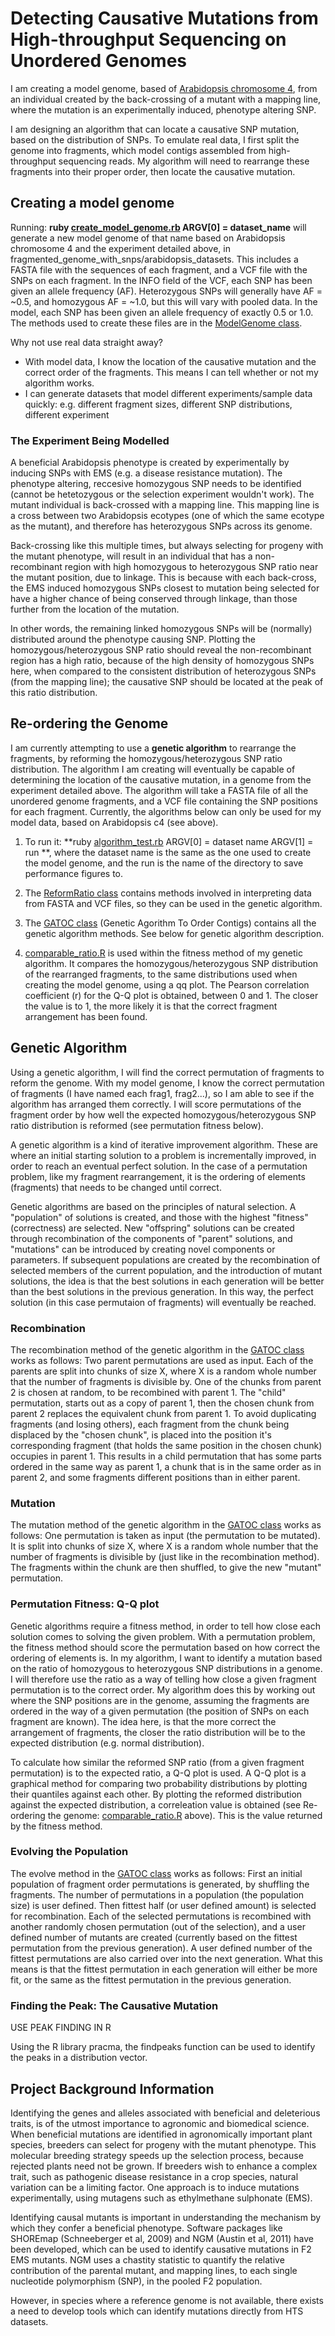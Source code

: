 Detecting Causative Mutations from High-throughput Sequencing on Unordered Genomes
===========================

I am creating a model genome, based of [Arabidopsis chromosome 4](https://github.com/edwardchalstrey1/fragmented_genome_with_snps/blob/ratio/TAIR10_chr4.fasta), from an individual created by the back-crossing of a mutant with a mapping line, where the mutation is an experimentally induced, phenotype altering SNP. 

I am designing an algorithm that can locate a causative SNP mutation, based on the distribution of SNPs. To emulate real data, I first split the genome into fragments, which model contigs assembled from high-throughput sequencing reads. My algorithm will need to rearrange these fragments into their proper order, then locate the causative mutation.

Creating a model genome
--------------------

Running: **ruby [create_model_genome.rb](https://github.com/edwardchalstrey1/fragmented_genome_with_snps/blob/ratio/create_model_genome.rb) ARGV[0] = dataset_name** will generate a new model genome of that name based on Arabidopsis chromosome 4 and the experiment detailed above, in fragmented_genome_with_snps/arabidopsis_datasets. This includes a FASTA file with the sequences of each fragment, and a VCF file with the SNPs on each fragment. In the INFO field of the VCF, each SNP has been given an allele frequency (AF). Heterozygous SNPs will generally have AF = ~0.5, and homozygous AF = ~1.0, but this will vary with pooled data. In the model, each SNP has been given an allele frequency of exactly 0.5 or 1.0. The methods used to create these files are in the [ModelGenome class](https://github.com/edwardchalstrey1/fragmented_genome_with_snps/blob/ratio/lib/arabidopsis_c4_w_snps.rb).

Why not use real data straight away?
 - With model data, I know the location of the causative mutation and the correct order of the fragments. This means I can tell whether or not my algorithm works.
 - I can generate datasets that model different experiments/sample data quickly: e.g. different fragment sizes, different SNP distributions, different experiment
 
### The Experiment Being Modelled
 
A beneficial Arabidopsis phenotype is created by experimentally by inducing SNPs with EMS (e.g. a disease resistance mutation). The phenotype altering, reccesive homozygous SNP needs to be identified (cannot be hetetozygous or the selection experiment wouldn't work). The mutant individual is back-crossed with a mapping line. This mapping line is a cross between two Arabidopsis ecotypes (one of which the same ecotype as the mutant), and therefore has heterozygous SNPs across its genome.

Back-crossing like this multiple times, but always selecting for progeny with the mutant phenotype, will result in an individual that has a non-recombinant region with high homozygous to heterozygous SNP ratio near the mutant position, due to linkage. This is because with each back-cross, the EMS induced homozygous SNPs closest to mutation being selected for have a higher chance of being conserved through linkage, than those further from the location of the mutation. 

In other words, the remaining linked homozygous SNPs will be (normally) distributed around the phenotype causing SNP. Plotting the homozygous/heterozygous SNP ratio should reveal the non-recombinant region has a high ratio, because of the high density of homozygous SNPs here, when compared to the consistent distribution of heterozygous SNPs (from the mapping line); the causative SNP should be located at the peak of this ratio distribution.

Re-ordering the Genome
----------

I am currently attempting to use a **genetic algorithm** to rearrange the fragments, by reforming the homozygous/heterozygous SNP ratio distribution. The algorithm I am creating will eventually be capable of determining the location of the causative mutation, in a genome from the experiment detailed above. The algorithm will take a FASTA file of all the unordered genome fragments, and a VCF file containing the SNP positions for each fragment. Currently, the algorithms below can only be used for my model data, based on Arabidopsis c4 (see above).

1. To run it: **ruby [algorithm_test.rb](https://github.com/edwardchalstrey1/fragmented_genome_with_snps/blob/ratio/algorithm_test.rb) ARGV[0] = dataset name ARGV[1] = run **, where the dataset name is the same as the one used to create the model genome, and the run is the name of the directory to save performance figures to.

1. The [ReformRatio class](https://github.com/edwardchalstrey1/fragmented_genome_with_snps/blob/ratio/lib/reform_ratio.rb) contains methods involved in interpreting data from FASTA and VCF files, so they can be used in the genetic algorithm.

2. The [GATOC class](https://github.com/edwardchalstrey1/fragmented_genome_with_snps/blob/ratio/lib/GATOC.rb) (Genetic Agorithm To Order Contigs) contains all the genetic algorithm methods. See below for genetic algorithm description.

3. [comparable_ratio.R](https://github.com/edwardchalstrey1/fragmented_genome_with_snps/blob/ratio/lib/comparable_ratio.R) is used within the fitness method of my genetic algorithm. It compares the homozygous/heterozygous SNP distribution of the rearranged fragments, to the same distributions used when creating the model genome, using a qq plot. The Pearson correlation coefficient (r) for the Q-Q plot is obtained, between 0 and 1. The closer the value is to 1, the more likely it is that the correct fragment arrangement has been found.

Genetic Algorithm
-------

Using a genetic algorithm, I will find the correct permutation of fragments to reform the genome. With my model genome, I know the correct permutation of fragments (I have named each frag1, frag2...), so I am able to see if the algorithm has arranged them correctly. I will score permutations of the fragment order by how well the expected homozygous/heterozygous SNP ratio distribution is reformed (see permutation fitness below).

A genetic algorithm is a kind of iterative improvement algorithm. These are where an initial starting solution to a problem is incrementally improved, in order to reach an eventual perfect solution. In the case of a permutation problem, like my fragment rearrangement, it is the ordering of elements (fragments) that needs to be changed until correct.

Genetic algorithms are based on the principles of natural selection. A "population" of solutions is created, and those with the highest "fitness" (correctness) are selected. New "offspring" solutions can be created through recombination of the components of "parent" solutions, and "mutations" can be introduced by creating novel components or parameters. If subsequent populations are created by the recombination of selected members of the current population, and the introduction of mutant solutions, the idea is that the best solutions in each generation will be better than the best solutions in the previous generation. In this way, the perfect solution (in this case permutaion of fragments) will eventually be reached.

### Recombination

The recombination method of the genetic algorithm in the [GATOC class](https://github.com/edwardchalstrey1/fragmented_genome_with_snps/blob/ratio/lib/GATOC.rb) works as follows:
Two parent permutations are used as input. Each of the parents are split into chunks of size X, where X is a random whole number that the number of fragments is divisible by. One of the chunks from parent 2 is chosen at random, to be recombined with parent 1. The "child" permutation, starts out as a copy of parent 1, then the chosen chunk from parent 2 replaces the equivalent chunk from parent 1. To avoid duplicating fragments (and losing others), each fragment from the chunk being displaced by the "chosen chunk", is placed into the position it's corresponding fragment (that holds the same position in the chosen chunk) occupies in parent 1. This results in a child permutation that has some parts ordered in the same way as parent 1, a chunk that is in the same order as in parent 2, and some fragments different positions than in either parent.

### Mutation

The mutation method of the genetic algorithm in the [GATOC class](https://github.com/edwardchalstrey1/fragmented_genome_with_snps/blob/ratio/lib/GATOC.rb) works as follows:
One permutation is taken as input (the permutation to be mutated). It is split into chunks of size X, where X is a random whole number that the number of fragments is divisible by (just like in the recombination method). The fragments within the chunk are then shuffled, to give the new "mutant" permutation.

### Permutation Fitness: Q-Q plot

Genetic algorithms require a fitness method, in order to tell how close each solution comes to solving the given problem. With a permutation problem, the fitness method should score the permutation based on how correct the ordering of elements is. In my algorithm, I want to identify a mutation based on the ratio of homozygous to heterozygous SNP distributions in a genome. I will therefore use the ratio as a way of telling how close a given fragment permutation is to the correct order. My algorithm does this by working out where the SNP positions are in the genome, assuming the fragments are ordered in the way of a given permutation (the position of SNPs on each fragment are known). The idea here, is that the more correct the arrangement of fragments, the closer the ratio distribution will be to the expected distribution (e.g. normal distribution).

To calculate how similar the reformed SNP ratio (from a given fragment permutation) is to the expected ratio, a Q-Q plot is used. A Q-Q plot is a graphical method for comparing two probability distributions by plotting their quantiles against each other. By plotting the reformed distribution against the expected distribution, a correleation value is obtained (see Re-ordering the genome: [comparable_ratio.R](https://github.com/edwardchalstrey1/fragmented_genome_with_snps/blob/ratio/lib/comparable_ratio.R) above). This is the value returned by the fitness method.

### Evolving the Population

The evolve method in the [GATOC class](https://github.com/edwardchalstrey1/fragmented_genome_with_snps/blob/ratio/lib/GATOC.rb) works as follows:
First an initial population of fragment order permutations is generated, by shuffling the fragments. The number of permutations in a population (the population size) is user defined. Then fittest half (or user defined amount) is selected for recombination. Each of the selected permutations is recombined with another randomly chosen permutation (out of the selection), and a user defined number of mutants are created (currently based on the fittest permutation from the previous generation). A user defined number of the fittest permutations are also carried over into the next generation. What this means is that the fittest permutation in each generation will either be more fit, or the same as the fittest permutation in the previous generation.

### Finding the Peak: The Causative Mutation

USE PEAK FINDING IN R

Using the R library pracma, the findpeaks function can be used to identify the peaks in a distribution vector.

Project Background Information
------------

Identifying the genes and alleles associated with beneficial and deleterious traits, is of the utmost importance to agronomic and biomedical science. When beneficial mutations are identified in agronomically important plant species, breeders can select for progeny with the mutant phenotype. This molecular breeding strategy speeds up the selection process, because rejected plants need not be grown. If breeders wish to enhance a complex trait, such as pathogenic disease resistance in a crop species, natural variation can be a limiting factor. One approach is to induce mutations experimentally, using mutagens such as ethylmethane sulphonate (EMS).

Identifying causal mutants is important in understanding the mechanism by which they confer a beneficial phenotype. Software packages like SHOREmap (Schneeberger et al, 2009) and NGM (Austin et al, 2011) have been developed, which can be used to identify causative mutations in F2 EMS mutants. NGM uses a chastity statistic to quantify the relative contribution of the parental mutant, and mapping lines, to each single nucleotide polymorphism (SNP), in the pooled F2 population.

However, in species where a reference genome is not available, there exists a need to develop tools which can identify mutations directly from HTS datasets.


